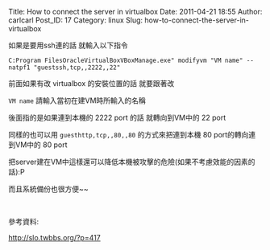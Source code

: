 Title: How to connect the server in virtualbox
Date: 2011-04-21 18:55
Author: carlcarl
Post_ID: 17
Category: linux
Slug: how-to-connect-the-server-in-virtualbox

如果是要用ssh連的話 就輸入以下指令

`C:Program FilesOracleVirtualBoxVBoxManage.exe" modifyvm "VM name" --natpf1
"guestssh,tcp,,2222,,22"`

前面如果有改 virtualbox 的安裝位置的話 就要跟著改

`VM name` 請輸入當初在建VM時所輸入的名稱

後面指的是如果連到本機的 2222 port 的話 就轉向到VM中的 22 port

同樣的也可以用 `guesthttp,tcp,,80,,80` 的方式來把連到本機 80 port的轉向連到VM中的 80 port

把server建在VM中這樣還可以降低本機被攻擊的危險(如果不考慮效能的因素的話):P

而且系統備份也很方便~~

 

參考資料:

<http://slo.twbbs.org/?p=417>
